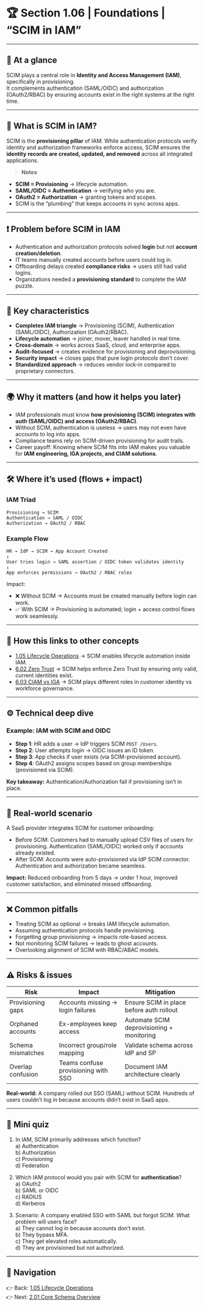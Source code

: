 # 🏆 Section 1.06 | Foundations | “SCIM in IAM”

---

## 📌 At a glance
SCIM plays a central role in **Identity and Access Management (IAM)**, specifically in provisioning.  
It complements authentication (SAML/OIDC) and authorization (OAuth2/RBAC) by ensuring accounts exist in the right systems at the right time.  

---

## 📖 What is SCIM in IAM?
SCIM is the **provisioning pillar** of IAM. While authentication protocols verify identity and authorization frameworks enforce access, SCIM ensures the **identity records are created, updated, and removed** across all integrated applications.  

> **Notes**
- **SCIM = Provisioning** → lifecycle automation.  
- **SAML/OIDC = Authentication** → verifying who you are.  
- **OAuth2 = Authorization** → granting tokens and scopes.  
- SCIM is the “plumbing” that keeps accounts in sync across apps.  

---

## ❗ Problem before SCIM in IAM
- Authentication and authorization protocols solved **login** but not **account creation/deletion**.  
- IT teams manually created accounts before users could log in.  
- Offboarding delays created **compliance risks** → users still had valid logins.  
- Organizations needed a **provisioning standard** to complete the IAM puzzle.  

---

## 🔑 Key characteristics
- **Completes IAM triangle** → Provisioning (SCIM), Authentication (SAML/OIDC), Authorization (OAuth2/RBAC).  
- **Lifecycle automation** → joiner, mover, leaver handled in real time.  
- **Cross-domain** → works across SaaS, cloud, and enterprise apps.  
- **Audit-focused** → creates evidence for provisioning and deprovisioning.  
- **Security impact** → closes gaps that pure login protocols don’t cover.  
- **Standardized approach** → reduces vendor lock-in compared to proprietary connectors.  

---

## 🌍 Why it matters (and how it helps you later)
- IAM professionals must know **how provisioning (SCIM) integrates with auth (SAML/OIDC) and access (OAuth2/RBAC)**.  
- Without SCIM, authentication is useless → users may not even have accounts to log into apps.  
- Compliance teams rely on SCIM-driven provisioning for audit trails.  
- Career payoff: Knowing where SCIM fits into IAM makes you valuable for **IAM engineering, IGA projects, and CIAM solutions**.  

---

## 🛠️ Where it’s used (flows + impact)

### IAM Triad
```
Provisioning → SCIM
Authentication → SAML / OIDC
Authorization → OAuth2 / RBAC
```

### Example Flow
```
HR → IdP → SCIM → App Account Created
↓
User tries login → SAML assertion / OIDC token validates identity
↓
App enforces permissions → OAuth2 / RBAC roles
```

Impact:  
- ❌ Without SCIM → Accounts must be created manually before login can work.  
- ✅ With SCIM → Provisioning is automated; login + access control flows work seamlessly.  

---

## 🔗 How this links to other concepts
- [1.05 Lifecycle Operations](1.05-lifecycle-operations.md) → SCIM enables lifecycle automation inside IAM.  
- [6.02 Zero Trust](../6-advanced-future/6.02-zero-trust.md) → SCIM helps enforce Zero Trust by ensuring only valid, current identities exist.  
- [6.03 CIAM vs IGA](../6-advanced-future/6.03-ciam-vs-iga.md) → SCIM plays different roles in customer identity vs workforce governance.  

---

## ⚙️ Technical deep dive

### Example: IAM with SCIM and OIDC
- **Step 1**: HR adds a user → IdP triggers SCIM `POST /Users`.  
- **Step 2**: User attempts login → OIDC issues an ID token.  
- **Step 3**: App checks if user exists (via SCIM-provisioned account).  
- **Step 4**: OAuth2 assigns scopes based on group memberships (provisioned via SCIM).  

**Key takeaway:** Authentication/Authorization fail if provisioning isn’t in place.  

---

## 🏢 Real-world scenario
A SaaS provider integrates SCIM for customer onboarding:  

- Before SCIM: Customers had to manually upload CSV files of users for provisioning. Authentication (SAML/OIDC) worked only if accounts already existed.  
- After SCIM: Accounts were auto-provisioned via IdP SCIM connector. Authentication and authorization became seamless.  

**Impact:** Reduced onboarding from 5 days → under 1 hour, improved customer satisfaction, and eliminated missed offboarding.  

---

## ❌ Common pitfalls
- Treating SCIM as optional → breaks IAM lifecycle automation.  
- Assuming authentication protocols handle provisioning.  
- Forgetting group provisioning → impacts role-based access.  
- Not monitoring SCIM failures → leads to ghost accounts.  
- Overlooking alignment of SCIM with RBAC/ABAC models.  

---

## ⚠️ Risks & issues

| Risk | Impact | Mitigation |
|------|--------|------------|
| Provisioning gaps | Accounts missing → login failures | Ensure SCIM in place before auth rollout |
| Orphaned accounts | Ex-employees keep access | Automate SCIM deprovisioning + monitoring |
| Schema mismatches | Incorrect group/role mapping | Validate schema across IdP and SP |
| Overlap confusion | Teams confuse provisioning with SSO | Document IAM architecture clearly |

**Real-world:** A company rolled out SSO (SAML) without SCIM. Hundreds of users couldn’t log in because accounts didn’t exist in SaaS apps.  

---

## 📝 Mini quiz
1. In IAM, SCIM primarily addresses which function?  
   a) Authentication  
   b) Authorization  
   c) Provisioning  
   d) Federation  

2. Which IAM protocol would you pair with SCIM for **authentication**?  
   a) OAuth2  
   b) SAML or OIDC  
   c) RADIUS  
   d) Kerberos  

3. Scenario: A company enabled SSO with SAML but forgot SCIM. What problem will users face?  
   a) They cannot log in because accounts don’t exist.  
   b) They bypass MFA.  
   c) They get elevated roles automatically.  
   d) They are provisioned but not authorized.  

---

## 🔗 Navigation
👉 Back: [1.05 Lifecycle Operations](1.05-lifecycle-operations.md)  
👉 Next: [2.01 Core Schema Overview](../2-core-schema/2.01-core-schema-overview.md)
